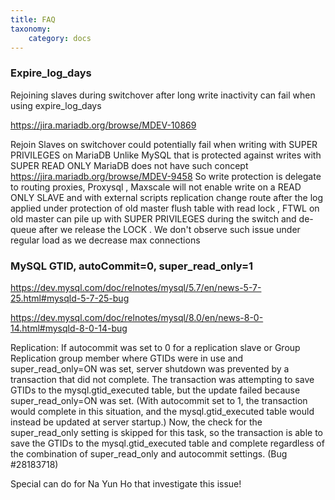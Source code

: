 ```yaml
---
title: FAQ
taxonomy:
    category: docs
---
```


### Expire_log_days

Rejoining slaves during switchover after long write inactivity can fail when using expire_log_days

https://jira.mariadb.org/browse/MDEV-10869

Rejoin Slaves on switchover could potentially fail when writing with SUPER PRIVILEGES on MariaDB
Unlike MySQL that is protected against writes with SUPER READ ONLY MariaDB does not have such concept
https://jira.mariadb.org/browse/MDEV-9458
So write protection is delegate to routing proxies, Proxysql , Maxscale will not enable write on a READ ONLY SLAVE and with external scripts replication change route after the log applied under protection of old master flush table with read lock , FTWL on old master can pile up with SUPER PRIVILEGES during the switch and de-queue after we release the LOCK . We don't observe such issue under regular load as we decrease max connections

### MySQL GTID, autoCommit=0, super_read_only=1

https://dev.mysql.com/doc/relnotes/mysql/5.7/en/news-5-7-25.html#mysqld-5-7-25-bug

https://dev.mysql.com/doc/relnotes/mysql/8.0/en/news-8-0-14.html#mysqld-8-0-14-bug

Replication: If autocommit was set to 0 for a replication slave or Group Replication group member where GTIDs were in use and super_read_only=ON was set, server shutdown was prevented by a transaction that did not complete. The transaction was attempting to save GTIDs to the mysql.gtid_executed table, but the update failed because super_read_only=ON was set. (With autocommit set to 1, the transaction would complete in this situation, and the mysql.gtid_executed table would instead be updated at server startup.) Now, the check for the super_read_only setting is skipped for this task, so the transaction is able to save the GTIDs to the mysql.gtid_executed table and complete regardless of the combination of super_read_only and autocommit settings. (Bug #28183718)


Special can do for Na Yun Ho that investigate this issue!
